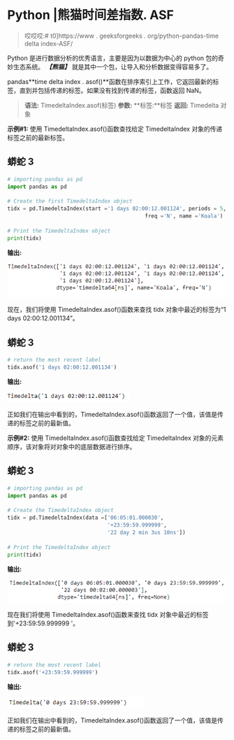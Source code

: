 # Python |熊猫时间差指数. ASF

> 哎哎哎:# t0]https://www . geeksforgeeks . org/python-pandas-time delta index-ASF/

Python 是进行数据分析的优秀语言，主要是因为以数据为中心的 python 包的奇妙生态系统。 ***【熊猫】*** 就是其中一个包，让导入和分析数据变得容易多了。

pandas**time delta index . asof()**函数在排序索引上工作，它返回最新的标签，直到并包括传递的标签。如果没有找到传递的标签，函数返回 NaN。

> **语法:** TimedeltaIndex.asof(标签)
> **参数:**
> **标签:**标签
> **返回:** Timedelta 对象

**示例#1:** 使用 TimedeltaIndex.asof()函数查找给定 TimedeltaIndex 对象的传递标签之前的最新标签。

## 蟒蛇 3

```py
# importing pandas as pd
import pandas as pd

# Create the first TimedeltaIndex object
tidx = pd.TimedeltaIndex(start ='1 days 02:00:12.001124', periods = 5,
                                            freq ='N', name ='Koala')

# Print the TimedeltaIndex object
print(tidx)
```

**输出:**

![](img/fa501ab75d1da1cbef90ba6ba12024c4.png)

现在，我们将使用 TimedeltaIndex.asof()函数来查找 tidx 对象中最近的标签为“1 days 02:00:12.001134”。

## 蟒蛇 3

```py
# return the most recent label
tidx.asof('1 days 02:00:12.001134')
```

**输出:**

![](img/385999f3d1aa6599b82a11cdd029ddcc.png)

正如我们在输出中看到的，TimedeltaIndex.asof()函数返回了一个值，该值是传递的标签之前的最新值。

**示例#2:** 使用 TimedeltaIndex.asof()函数查找给定 TimedeltaIndex 对象的元素顺序，该对象将对对象中的底层数据进行排序。

## 蟒蛇 3

```py
# importing pandas as pd
import pandas as pd

# Create the TimedeltaIndex object
tidx = pd.TimedeltaIndex(data =['06:05:01.000030',
                                '+23:59:59.999999',
                                '22 day 2 min 3us 10ns'])

# Print the TimedeltaIndex object
print(tidx)
```

**输出:**

![](img/e006c1230a4cbb1e65d7fb97b067129d.png)

现在我们将使用 TimedeltaIndex.asof()函数来查找 tidx 对象中最近的标签到'+23:59:59.999999 '。

## 蟒蛇 3

```py
# return the most recent label
tidx.asof('+23:59:59.999999')
```

**输出:**

![](img/2ac8f0878a4e005985c864c791d27cec.png)

正如我们在输出中看到的，TimedeltaIndex.asof()函数返回了一个值，该值是传递的标签之前的最新值。